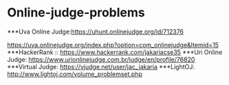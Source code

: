 # Online-judge-problems

***Uva Online Judge:https://uhunt.onlinejudge.org/id/712376
<?php echo "\n"; ?>
 https://uva.onlinejudge.org/index.php?option=com_onlinejudge&Itemid=15
 ***HackerRank :: https://www.hackerrank.com/jakariacse35
***Uri Online Judge: https://www.urionlinejudge.com.br/judge/en/profile/76820
***Virtual Judge: https://vjudge.net/user/jac_jakaria
***LightOJ: http://www.lightoj.com/volume_problemset.php
